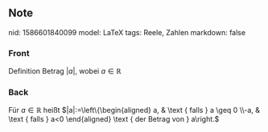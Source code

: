 ## Note
nid: 1586601840099
model: LaTeX
tags: Reele, Zahlen
markdown: false

### Front
Definition Betrag $|a|$, wobei $a \in \mathbb{R}$

### Back
Für $a \in \mathbb{R}$ heißt $|a|:=\left\{\begin{aligned} a, & \text { falls } a \geq 0 \\-a, & \text { falls } a<0 \end{aligned} \text { der Betrag von } a\right.$

